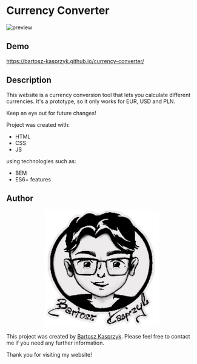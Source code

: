 # Currency Converter

![preview](/images/demo.gif)

## Demo

https://bartosz-kasprzyk.github.io/currency-converter/

## Description

This website is a currency conversion tool that lets you calculate different currencies. It's a prototype, so it only works for EUR, USD and PLN.

Keep an eye out for future changes!

Project was created with:
* HTML
* CSS
* JS
  
using technologies such as:
* BEM
* ES6+ features

## Author

<p align="center">
  <a href="https://bartosz-kasprzyk.github.io/homepage/">
    <img width="300px" src="/drawingsignature.png" />
  </a>
</p>

This project was created by [Bartosz Kasprzyk](https://github.com/bartosz-kasprzyk). Please feel free to contact me if you need any further information.

Thank you for visiting my website!
